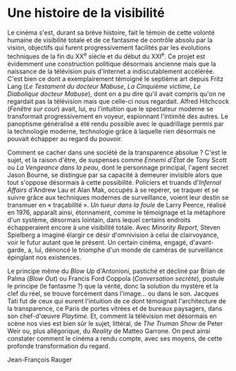 # Une histoire de la visibilité

Le cinéma s'est, durant sa brève histoire, fait le témoin de cette volonté humaine de visibilité totale et de ce fantasme de contrôle absolu par la vision, objectifs qui furent progressivement facilités par les évolutions techniques de la fin du XX<sup>e</sup> siècle et du début du XXI<sup>e</sup>. Ce projet est évidemment une construction politique désormais ancienne mais que la naissance de la télévision puis d'Internet a indiscutablement accélérée. C'est bien ce dont a exemplairement témoigné le septième art depuis Fritz Lang (_Le Testament du docteur Mabuse_, _La Cinquième victime_, _Le Diabolique docteur Mabuse_), dont on a pu dire qu'il avait compris qu'on ne regardait pas la télévision mais que celle-ci nous regardait. Alfred Hitchcock (_Fenêtre sur cour_) avait, lui, eu l'intuition que le spectateur moderne se transformait progressivement en voyeur, espionnant l'intimité des autres. Le panoptisme généralisé a été rendu possible avec le quadrillage permis par la technologie moderne, technologie grâce à laquelle rien désormais ne pouvait échapper au regard du pouvoir.

Comment se cacher dans une société de la transparence absolue ? C'est le sujet, et la raison d'être, de suspenses comme _Ennemi d'État_ de Tony Scott ou _La Vengeance dans la peau_, dont le personnage principal, l'agent secret Jason Bourne, se distingue par sa capacité à demeurer invisible alors que tout s'oppose désormais à cette possibilité. Policiers et truands d'_Infernal Affairs_ d'Andrew Lau et Alan Mak, occupés à se repérer, se traquer et se suivre grâce aux techniques modernes de surveillance, voient leur destin se transmuer en « traçabilité ». _Un tueur dans la foule_ de Larry Peerce, réalisé en 1976, apparaît ainsi, étonnament, comme le témoignage et la métaphore d'un système, désormais lointain, dans lequel certains endroits échapperaient encore à une visibilité totale. Avec _Minority Report_, Steven Spielberg a imaginé élargir ce désir d'omnivision à celui de clairvoyance, voir le futur autant que le présent. Un certain cinéma, engagé, d'avant-garde, a, lui, dénoncé le triomphe d'un monde de caméras de surveillance épinglant nos existences.

Le principe même du _Blow Up_ d'Antonioni, pastiché et décliné par Brian de Palma (_Blow Out_) ou Francis Ford Coppola (_Conversation secrète_), postule le principe (le fantasme ?) que la vérité, donc la solution du mystère et la clef du réel, se trouve forcément dans l'image... ou dans le son. Jacques Tati fut de ceux qui eurent l'intuition de ce dont témoignait l'architecture de la transparence, ce Paris de portes vitrées et de bureaux paysagers, dans son chef-d'œuvre _Playtime_. Et, comment la télévision met désormais en scène nos vies est bien sûr le sujet, littéral, de _The Truman Show_ de Peter Weir ou, plus allégorique, du _Reality_ de Matteo Garrone. On peut ainsi constater comment le cinéma a rendu compte, avec ses moyens, de cette profonde transformation du regard.

Jean-François Rauger
